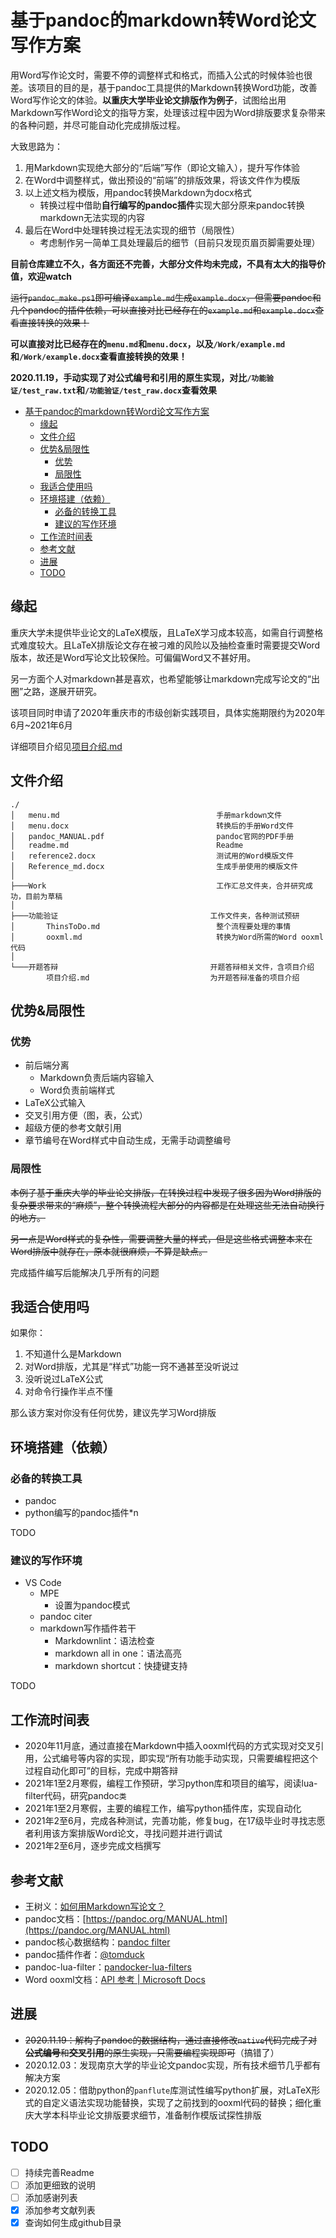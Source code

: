 # 基于pandoc的markdown转Word论文写作方案

用Word写作论文时，需要不停的调整样式和格式，而插入公式的时候体验也很差。该项目的目的是，基于pandoc工具提供的Markdown转换Word功能，改善Word写作论文的体验。**以重庆大学毕业论文排版作为例子**，试图给出用Markdown写作Word论文的指导方案，处理该过程中因为Word排版要求复杂带来的各种问题，并尽可能自动化完成排版过程。

大致思路为：

1. 用Markdown实现绝大部分的“后端”写作（即论文输入），提升写作体验
2. 在Word中调整样式，做出预设的“前端”的排版效果，将该文件作为模版
3. 以上述文档为模版，用pandoc转换Markdown为docx格式
   * 转换过程中借助**自行编写的pandoc插件**实现大部分原来pandoc转换markdown无法实现的内容
4. 最后在Word中处理转换过程无法实现的细节（局限性）
   * 考虑制作另一简单工具处理最后的细节（目前只发现页眉页脚需要处理）

**目前仓库建立不久，各方面还不完善，大部分文件均未完成，不具有太大的指导价值，欢迎watch**

~~运行`pandoc_make.ps1`即可编译`example.md`生成`example.docx`，但需要pandoc和几个pandoc的插件依赖，可以直接对比已经存在的`example.md`和`example.docx`查看直接转换的效果！~~

**可以直接对比已经存在的`menu.md`和`menu.docx`，以及`/Work/example.md`和`/Work/example.docx`查看直接转换的效果！**

**2020.11.19，手动实现了对公式编号和引用的原生实现，对比`/功能验证/test_raw.txt`和`/功能验证/test_raw.docx`查看效果**

<!-- @import "[TOC]" {cmd="toc" depthFrom=1 depthTo=6 orderedList=false} -->

<!-- code_chunk_output -->

- [基于pandoc的markdown转Word论文写作方案](#基于pandoc的markdown转word论文写作方案)
  - [缘起](#缘起)
  - [文件介绍](#文件介绍)
  - [优势&局限性](#优势局限性)
    - [优势](#优势)
    - [局限性](#局限性)
  - [我适合使用吗](#我适合使用吗)
  - [环境搭建（依赖）](#环境搭建依赖)
    - [必备的转换工具](#必备的转换工具)
    - [建议的写作环境](#建议的写作环境)
  - [工作流时间表](#工作流时间表)
  - [参考文献](#参考文献)
  - [进展](#进展)
  - [TODO](#todo)

<!-- /code_chunk_output -->

## 缘起

重庆大学未提供毕业论文的LaTeX模版，且LaTeX学习成本较高，如需自行调整格式难度较大。且LaTeX排版论文存在被刁难的风险以及抽检查重时需要提交Word版本，故还是Word写论文比较保险。可偏偏Word又不甚好用。

另一方面个人对markdown甚是喜欢，也希望能够让markdown完成写论文的“出圈”之路，遂展开研究。

该项目同时申请了2020年重庆市的市级创新实践项目，具体实施期限约为2020年6月~2021年6月

详细项目介绍见[项目介绍.md](开题答辩/项目介绍.md)

## 文件介绍

```text
./
│   menu.md                                   手册markdown文件
│   menu.docx                                 转换后的手册Word文件
│   pandoc_MANUAL.pdf                         pandoc官网的PDF手册
│   readme.md                                 Readme
│   reference2.docx                           测试用的Word模版文件
│   Reference_md.docx                         生成手册使用的模版文件
│
├───Work                                      工作汇总文件夹，合并研究成功，目前为草稿
│
├───功能验证                                  工作文件夹，各种测试预研
│       ThinsToDo.md                          整个流程要处理的事情
│       ooxml.md                              转换为Word所需的Word ooxml代码
│
└───开题答辩                                  开题答辩相关文件，含项目介绍
        项目介绍.md                           为开题答辩准备的项目介绍
```

## 优势&局限性

### 优势

* 前后端分离
  * Markdown负责后端内容输入
  * Word负责前端样式
* LaTeX公式输入
* 交叉引用方便（图，表，公式）
* 超级方便的参考文献引用
* 章节编号在Word样式中自动生成，无需手动调整编号

### 局限性

~~本例子基于重庆大学的毕业论文排版，在转换过程中发现了很多因为Word排版的复杂要求带来的“麻烦”，整个转换流程大部分的内容都是在处理这些无法自动换行的地方。~~

~~另一点是Word样式的复杂性，需要调整大量的样式，但是这些格式调整本来在Word排版中就存在，原本就很麻烦，不算是缺点。~~

完成插件编写后能解决几乎所有的问题

## 我适合使用吗

如果你：

1. 不知道什么是Markdown
2. 对Word排版，尤其是“样式”功能一窍不通甚至没听说过
3. 没听说过LaTeX公式
4. 对命令行操作半点不懂

那么该方案对你没有任何优势，建议先学习Word排版

## 环境搭建（依赖）

### 必备的转换工具

* pandoc
* python编写的pandoc插件*n

TODO

### 建议的写作环境

* VS Code
  * MPE
    * 设置为pandoc模式
  * pandoc citer
  * markdown写作插件若干
    * Markdownlint：语法检查
    * markdown all in one：语法高亮
    * markdown shortcut：快捷键支持

TODO

## 工作流时间表

* 2020年11月底，通过直接在Markdown中插入ooxml代码的方式实现对交叉引用，公式编号等内容的实现，即实现“所有功能手动实现，只需要编程把这个过程自动化即可”的目标，完成中期答辩
* 2021年1至2月寒假，编程工作预研，学习python库和项目的编写，阅读lua-filter代码，研究pandoc`类`
* 2021年1至2月寒假，主要的编程工作，编写python插件库，实现自动化
* 2021年2至6月，完成各种测试，完善功能，修复bug，在17级毕业时寻找志愿者利用该方案排版Word论文，寻找问题并进行调试
* 2021年2至6月，逐步完成文档撰写

## 参考文献

* 王树义：[如何用Markdown写论文？](https://www.jianshu.com/p/b0ac7ae98100)
* pandoc文档：[https://pandoc.org/MANUAL.html](https://pandoc.org/MANUAL.html)
* pandoc核心数据结构：[pandoc filter](https://pandoc.org/filters.html)
* pandoc插件作者：[\@tomduck](https://github.com/tomduck?tab=repositories)
* pandoc-lua-filter：[pandocker-lua-filters](https://github.com/pandocker/pandocker-lua-filters)
* Word ooxml文档：[API 参考 | Microsoft Docs](https://docs.microsoft.com/zh-cn/dotnet/api/overview/openxml/?view=openxml-2.8.1)

## 进展

* ~~2020.11.19：解构了pandoc的数据结构，通过直接修改`native`代码完成了对**公式编号**和**交叉引用**的原生实现，只需要编程实现即可~~（搞错了）
* 2020.12.03：发现南京大学的毕业论文pandoc实现，所有技术细节几乎都有解决方案
* 2020.12.05：借助python的`panflute`库测试性编写python扩展，对LaTeX形式的自定义语法实现功能替换，实现了之前找到的ooxml代码的替换；细化重庆大学本科毕业论文排版要求细节，准备制作模版试探性排版

## TODO

- [ ] 持续完善Readme
- [ ] 添加更细致的说明
- [ ] 添加感谢列表
- [x] 添加参考文献列表
- [x] 查询如何生成github目录
